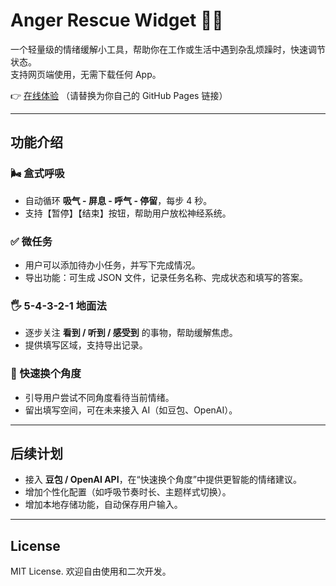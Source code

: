 # Anger Rescue Widget 😤✨

一个轻量级的情绪缓解小工具，帮助你在工作或生活中遇到杂乱烦躁时，快速调节状态。  
支持网页端使用，无需下载任何 App。  

👉 [在线体验](https://你的用户名.github.io/anger-rescue-widget/) （请替换为你自己的 GitHub Pages 链接）

---

## 功能介绍

### 🌬️ 盒式呼吸
- 自动循环 **吸气 - 屏息 - 呼气 - 停留**，每步 4 秒。
- 支持【暂停】【结束】按钮，帮助用户放松神经系统。

### ✅ 微任务
- 用户可以添加待办小任务，并写下完成情况。
- 导出功能：可生成 JSON 文件，记录任务名称、完成状态和填写的答案。

### 🖐️ 5-4-3-2-1 地面法
- 逐步关注 **看到 / 听到 / 感受到** 的事物，帮助缓解焦虑。
- 提供填写区域，支持导出记录。

### 🔄 快速换个角度
- 引导用户尝试不同角度看待当前情绪。
- 留出填写空间，可在未来接入 AI（如豆包、OpenAI）。

---

## 后续计划
- 接入 **豆包 / OpenAI API**，在“快速换个角度”中提供更智能的情绪建议。  
- 增加个性化配置（如呼吸节奏时长、主题样式切换）。  
- 增加本地存储功能，自动保存用户输入。

---

## License
MIT License. 欢迎自由使用和二次开发。
